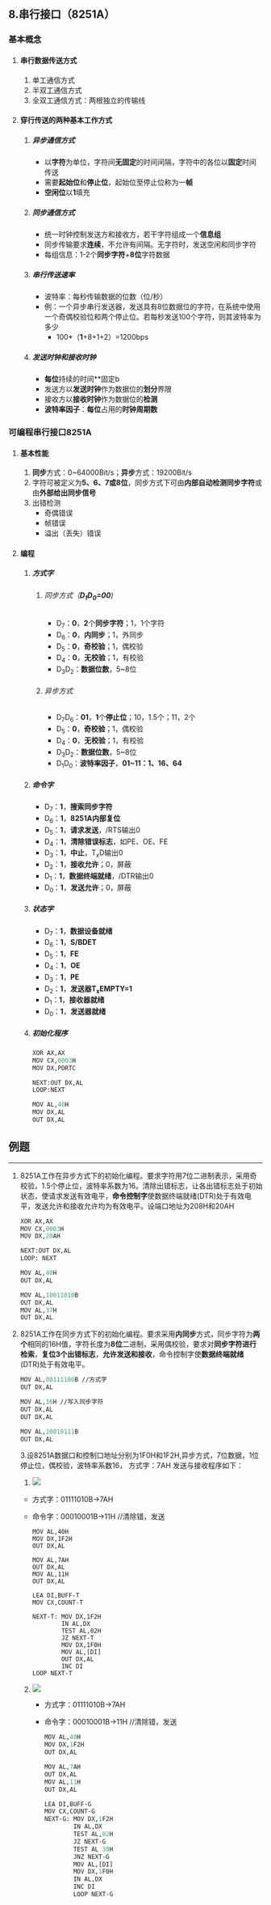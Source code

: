 ## 8.串行接口（8251A）

### 基本概念

1. #### 串行数据传送方式

   1. 单工通信方式
   2. 半双工通信方式
   3. 全双工通信方式：两根独立的传输线

2. #### 穿行传送的两种基本工作方式

   1. ##### 异步通信方式

      - 以**字符**为单位，字符间**无固定**的时间间隔，字符中的各位以**固定**时间传送
      - 需要**起始位**和**停止位**，起始位至停止位称为一**帧**
      - **空闲位**以**1**填充

   2. ##### 同步通信方式

      - 统一时钟控制发送方和接收方，若干字符组成一个**信息组**
      - 同步传输要求**连续**，不允许有间隔。无字符时，发送空闲和同步字符
      - 每组信息：1-2个**同步字符**+**8位**字符数据

   3. ##### 串行传送速率

      - 波特率：每秒传输数据的位数（位/秒）
      - 例：一个异步串行发送器，发送具有8位数据位的字符，在系统中使用一个奇偶校验位和两个停止位。若每秒发送100个字符，则其波特率为多少 
        - 100*（**1**+8+1+2）=1200bps

   4. ##### 发送时钟和接收时钟

      - **每位**持续的时间**固定b
      - 发送方以**发送时钟**作为数据位的**划分**界限
      - 接收方以**接收时钟**作为数据位的**检测**
      - **波特率因子**：**每位**占用的**时钟周期数**

### 可编程串行接口8251A

1. #### 基本性能

   1. **同步**方式：0~64000Bit/s；**异步**方式：19200Bit/s
   2. 字符可被定义为**5、6、7或8位**，同步方式下可由**内部自动检测同步字符**或由**外部给出同步信号**
   3. 出错检测
      - 奇偶错误
      - 帧错误
      - 溢出（丢失）错误

2. #### 编程

   1. ##### 方式字

      1. ###### 同步方式（**D<sub>1</sub>D<sub>0</sub>=00**)

         - D<sub>7</sub>：**0**，**2**个**同步字符**；1，1个字符
         - D<sub>6</sub>：**0**，**内同步**；1，外同步
         - D<sub>5</sub>：**0**，**奇校验**；1，偶校验
         - D<sub>4</sub>：**0**，**无校验**；1，有校验
         - D<sub>3</sub>D<sub>2</sub>：**数据位数**，5~8位

      2. ###### 异步方式

         - D<sub>7</sub>D<sub>6</sub>：**01**，**1**个**停止位**；10，1.5个；11，2个
         - D<sub>5</sub>：**0**，**奇校验**；1，偶校验
         - D<sub>4</sub>：**0**，**无校验**；1，有校验
         - D<sub>3</sub>D<sub>2</sub>：**数据位数**，5~8位
         - D<sub>1</sub>D<sub>0</sub>：**波特率因子**，**01~11：1、16、64**

   2. ##### 命令字

      - D<sub>7</sub>：**1**，**搜索同步字符**
      - D<sub>6</sub>：**1**，**8251A内部复位**
      - D<sub>5</sub>：**1**，**请求发送**，/RTS输出0
      - D<sub>4</sub>：**1**，**清除错误标志**，如PE、OE、FE
      - D<sub>3</sub>：**1**，**中止**，T<sub>x</sub>D输出0
      - D<sub>2</sub>：**1**，**接收允许**；0，屏蔽
      - D<sub>1</sub>：**1**，**数据终端就绪**，/DTR输出0
      - D<sub>0</sub>：**1**，**发送允许**；0，屏蔽

   3. ##### 状态字

      - D<sub>7</sub>：**1**，**数据设备就绪**
      - D<sub>6</sub>：**1**，**S/BDET**
      - D<sub>5</sub>：**1**，**FE**
      - D<sub>4</sub>：**1**，**OE**
      - D<sub>3</sub>：**1**，**PE**
      - D<sub>2</sub>：**1**，**发送器T<sub>x</sub>EMPTY=1**
      - D<sub>1</sub>：**1**，**接收器就绪**
      - D<sub>0</sub>：**1**，**发送器就绪**

   4. ##### 初始化程序

      ```ASN.1
      XOR AX,AX
      MOV CX,0003H
      MOV DX,PORTC
      
      NEXT:OUT DX,AL
      LOOP:NEXT
      
      MOV AL,40H
      MOV DX,AL
      OUT DX,AL
      ```

##  例题

---

1. 8251A工作在异步方式下的初始化编程。要求字符用7位二进制表示，采用奇校验，1.5个停止位，波特率系数为16。清除出错标志，让各出错标志处于初始状态，使请求发送有效电平，**命令控制字**使数据终端就绪(DTR)处于有效电平，发送允许和接收允许均为有效电平。设端口地址为208H和20AH 

   ```ASN.1
   XOR AX,AX
   MOV CX,0003H
   MOV DX,20AH
   
   NEXT:OUT DX,AL
   LOOP: NEXT
   
   MOV AL,40H
   OUT DX,AL
   
   MOV AL,10011010B
   OUT DX,AL
   MOV AL,37H
   OUT DX,AL
   
   ```

2. 8251A工作在同步方式下的初始化编程。要求采用**内同步**方式，同步字符为**两个**相同的16H值，字符长度为**8位**二进制，采用偶校验，要求对**同步字符进行检索**，**复位3个出错标志**，**允许发送和接收**，命令控制字使**数据终端就绪**(DTR)处于有效电平。

   ```ASN.1
   MOV AL,00111100B //方式字
   OUT DX,AL
   
   MOV AL,16H //写入同步字符
   OUT DX,AL
   OUT DX,AL
   
   MOV AL,10010111B
   OUT DX,AL
   ```

   3.设8251A数据口和控制口地址分别为1F0H和1F2H,异步方式，7位数据，1位停止位，偶校验，波特率系数16，
   方式字：7AH
   发送与接收程序如下：

   1. <img src="./8.串行接口1.png"/>

   - 方式字：01111010B->7AH

   - 命令字：00010001B->11H //清除错，发送

     ```
     MOV AL,40H
     MOV DX,1F2H
     OUT DX,AL
     
     MOV AL,7AH
     OUT DX,AL
     MOV AL,11H
     OUT DX,AL
     
     LEA DI,BUFF-T
     MOV CX,COUNT-T
     
     NEXT-T: MOV DX,1F2H
             IN AL,DX
             TEST AL,02H
             JZ NEXT-T
             MOV DX,1F0H
             MOV AL,[DI]
             OUT DX,AL
             INC DI
     LOOP NEXT-T
     ```

   2. <img src="./8.串行接口2.jpg"/>

      - 方式字：01111010B->7AH

      - 命令字：00010001B->11H //清除错，发送

        ```ASN.1
        MOV AL,40H
        MOV DX,1F2H
        OUT DX,AL
        
        MOV AL,7AH
        OUT DX,AL
        MOV AL,11H
        OUT DX,AL
        
        LEA DI,BUFF-G
        MOV CX,COUNT-G
        NEXT-G: MOV DX,1F2H
                IN AL,DX
                TEST AL,02H
                JZ NEXT-G
                TEST AL 38H
                JNZ NEXT-G
                MOV AL,[DI]
                MOV DX,1F0H
                IN AL,DX
                INC DI
                LOOP NEXT-G
                
        ```

        